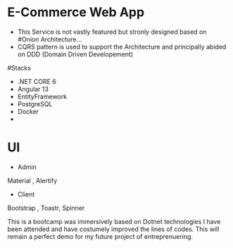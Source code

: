 # E-Commerce Web App 

- This Service is not vastly featured but stronly designed based on #Onion Architecture...
- CQRS pattern is used to support the Architecture and principally abided on DDD (Domain Driven Developement)






#Stacks

- .NET CORE 6 
- Angular 13
- EntityFramework
- PostgreSQL
- Docker
- 

# UI

- Admin

Material , Alertify


- Client

Bootstrap , Toastr, Spinner






This is a bootcamp was immersively based on Dotnet technologies I have been attended and have costumely improved the lines of codes. This will remain a perfect demo 
for my future project of entreprenuering. 

